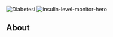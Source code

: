 ![Diabetesi](https://user-images.githubusercontent.com/122539866/233171826-53000286-b32a-424f-976a-3bc535889bfa.jpeg) ![insulin-level-monitor-hero](https://user-images.githubusercontent.com/122539866/233172190-fdc31b30-4630-4ad6-95db-8b3306e11f7a.jpg)


## About
